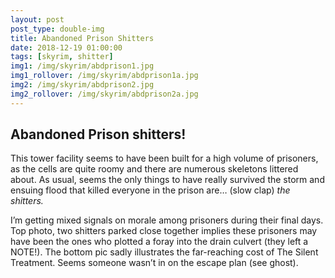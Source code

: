 ```yaml
---
layout: post
post_type: double-img
title: Abandoned Prison Shitters
date: 2018-12-19 01:00:00
tags: [skyrim, shitter]
img1: /img/skyrim/abdprison1.jpg
img1_rollover: /img/skyrim/abdprison1a.jpg
img2: /img/skyrim/abdprison2.jpg
img2_rollover: /img/skyrim/abdprison2a.jpg
---
```

## Abandoned Prison shitters!

This tower facility seems to have been built for a high volume of prisoners, as the cells are quite roomy and there are numerous skeletons littered about. As usual, seems the only things to have really survived the storm and ensuing flood that killed everyone in the prison are… (slow clap) *the shitters.*

I’m getting mixed signals on morale among prisoners during their final days. Top photo, two shitters parked close together implies these prisoners may have been the ones who plotted a foray into the drain culvert (they left a NOTE!). The bottom pic sadly illustrates the far-reaching cost of The Silent Treatment. Seems someone wasn’t in on the escape plan (see ghost).
